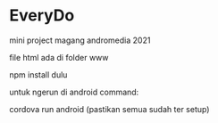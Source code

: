 # EveryDo
mini project magang andromedia 2021


file html ada di folder www


npm install dulu


untuk ngerun di android command:

cordova run android (pastikan semua sudah ter setup)
